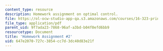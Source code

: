 ```yaml
---
content_type: resource
description: Homework assignment on optimal control.
file: https://ol-ocw-studio-app-qa.s3.amazonaws.com/courses/16-323-principles-of-optimal-control-spring-2008/647e2070727c3854cc7d3dc40d83e21f_assn2.pdf
file_type: application/pdf
parent_uid: 9f7ada23-7868-96af-a3bd-b04f0efd6bb9
resourcetype: Document
title: 'Homework Assignment #2'
uid: 647e2070-727c-3854-cc7d-3dc40d83e21f
---
```

